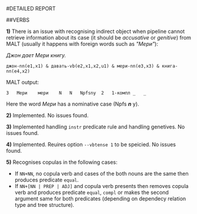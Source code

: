 #DETAILED REPORT

##VERBS
	
**1)** There is an issue with recognising indirect object when pipeline cannot retrieve information about its case (it should be *accusative* or *genitive*) from MALT (usually it happens with foreign words such as *"Мери"*):

*Джон дает Мери книгу.*

```	
джон-nn(e1,x1) & давать-vb(e2,x1,x2,u1) & мери-nn(e3,x3) & книга-nn(e4,x2)				
```

MALT output:


```
3	Мери	мери	N	N	Npfsny	2	1-компл	_	_

```

Here the word *Мери* has a nominative case (Npfs ***n*** y).
	
**2)** Implemented. No issues found.

**3)** Implemented handling `instr` predicate rule and handling genetives. No issues found.

**4)** Implemented. Reuires option `--vbtense 1` to be speicied. No issues found.

**5)** Recognises copulas in the following cases:
  
  * If `NN+NN`, no copula verb and cases of the both nouns are the same then produces predicate `equal`.
  * If `NN+[NN | PREP | ADJ]` and copula verb presents then removes copula verb and produces predicate `equal`, `compl` or makes the second argument same for both predicates (depending on dependecy relation type and tree structure).